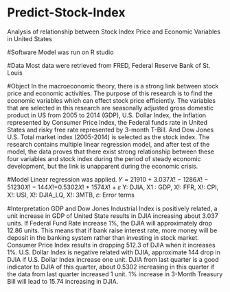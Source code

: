 # Predict-Stock-Index
Analysis of relationship between Stock Index Price and Economic Variables in United States

#Software
Model was run on R studio

#Data
Most data were retrieved from FRED, Federal Reserve Bank of St. Louis

#Object
In the macroeconomic theory, there is a strong link between stock price and economic activities. The purpose of this research is to find the economic variables which can effect stock price efficiently. The variables that are selected in this research are seasonally adjusted gross domestic product in US from 2005 to 2014 (GDP), U.S. Dollar Index, the inflation represented by Consumer Price Index, the Federal funds rate in United States and risky free rate represented by 3-month T-Bill. And Dow Jones U.S. Total market index (2005-2014) is selected as the stock index. The research contains multiple linear regression model, and after test of the model, the data proves that there exist strong relationship between these four variables and stock index during the period of steady economic development, but the link is unapparent during the economic crisis.

#Model
Linear regression was applied.
𝑌 = 21910 + 3.037𝑋! − 1286𝑋! − 51230𝑋! − 144𝑋!+0.5302𝑋! + 1574𝑋! + 𝜀
Y: DJIA, X1 : GDP, X!: FFR, X!: CPI, X!: USI, X!: DJIA_LQ, X!: 3MTB, 𝜀: Error terms

#Interpretation
GDP and Dow Jones Industrial Index is positively related, a unit increase in GDP of United State results in DJIA increasing about 3.037 units.
If Federal Fund Rate increase 1%, the DJIA will approximately drop 12.86 units. This means that if bank raise interest rate, more money will be deposit in the banking system rather than investing in stock market.
Consumer Price Index results in dropping 512.3 of DJIA when it increases 1%.
U.S. Dollar Index is negative related with DJIA, approximate 144 drop in DJIA if U.S. Dollar Index increase one unit.
DJIA from last quarter is a good indicator to DJIA of this quarter, about 0.5302 increasing in this quarter if the data from last quarter increased 1 unit.
1% increase in 3-Month Treasury Bill will lead to 15.74 increasing in DJIA.
